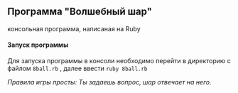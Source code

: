 ## Программа "Волшебный шар"
консольная программа, написаная на Ruby

#### Запуск программы
Для запуска программы в консоли необходимо перейти в директорию с файлом `8ball.rb`
, далее ввести `ruby 8ball.rb`

*Правила игры просты: Ты задаешь вопрос, шар отвечает на него.*